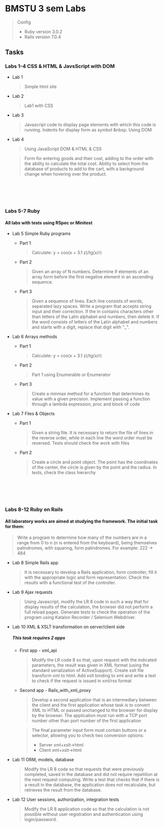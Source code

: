 # BMSTU 3 sem Labs 

> Config
> * Ruby version 3.0.2
> * Rails version 7.0.4

## Tasks
### Labs 1-4 CSS & HTML & JavsScript with DOM

* Lab 1
    > Simple html site

* Lab 2
    > Lab1 with CSS

* Lab 3
    > Javascript code to display page elements with which
this code is running. Indents for display form as
symbol &nbsp. Using DOM

* Lab 4
    > Using JavaScript DOM & HTML & CSS 
    
    > Form for entering goods and their cost, adding to the order with the ability to calculate the total cost. Ability to select from the database of products to add to the cart, with a background change when hovering over the product. 

<br><br/>
----------------------------------------------------------------
### Labs 5-7 Ruby
#### All labs with tests using RSpec or Minitest
* Lab 5 Simple Ruby programs
    * Part 1
        > Calculate: y = cos(x + 3.1 z)/tg(x/r)
    * Part 2
        > Given an array of N numbers. Determine if elements of an array form
before the first negative element in an ascending sequence.
    * Part 3
        > Given a sequence of lines. Each line consists of words, separated
lazy spaces. Write a program that accepts string input and
their correction. If the
in contains characters other than letters of the Latin alphabet and numbers, then
delete it. If the word consists of letters of the Latin alphabet and numbers and
starts with a digit, replace that digit with "_".

* Lab 6 Arrays methods

    * Part 1
        > Calculate: y = cos(x + 3.1 z)/tg(x/r)
    * Part 2
        > Part 1 using Enumerable or Enumerator
    * Part 3
        > Create a minmax method for a function that determines its value with a given precision. Implement passing a function through a lambda expression, proc and block of code

* Lab 7 Files & Objects
    * Part 1
        > Given a string file. It is necessary to return the file of lines in the reverse order, while in each line the word order must be reversed. Tests should check the work with files
    * Part 2
        > Create a circle and point object. The point has the coordinates of the center, the circle is given by the point and the radius. In tests, check the class hierarchy

<br><br/>
----------------------------------------------------------------
### Labs 8-12 Ruby on Rails
#### All laboratory works are aimed at studying the framework. The initial task for them:
> Write a program to determine how many of the numbers are in a range
from 0 to n (n is entered from the keyboard), being themselves palindromes, with
squaring, form palindromes. For example: 222 → 484 

* Lab 8 Simple Rails app
    > It is necessary to develop a Rails application, form
controller, fill it with the appropriate logic and form
representation. Check the results with a functional test of the controller.

* Lab 9 Ajax requests
    > Using Javascript, modify the LR 8 code in such a way that for
display results of the calculation, the browser did not perform a full reload
pages. Generate tests to check the operation of the program using Katalon
Recorder / Selenium Webdriver.

* Lab 10 XML & XSLT transformation on server/client side
    ##### This task requires 2 apps
    * First app - xml_api
        > Modify the LR code 8 so that, upon request with the indicated
parameters, the result was given in XML format (using the standard
serialization of ActiveSupport). Create xslt file transform xml to html. Add xslt binding to xml and write a test to check if the request is issued in xml/rss format

    * Second app - Rails_with_xml_proxy
        > Develop a second application that is an intermediary between the client and
the first application whose task is to convert XML to HTML
or passed unchanged to the browser for display by the browser.
The application must run with a TCP port number other than
port number of the first application

        > The final parameter input form must contain buttons or a selector,
    allowing you to check two conversion options:
        >* Server xml+xslt->html
        >* Client xml+xslt->html

* Lab 11 ORM, models, database
    > Modify the LR 8 code so that requests that were previously
completed, saved in the database and did not require repetition at the next request
computing. Write a test that checks that if there is a result in the database, the application does not recalculate, but retrieves the result from the database.

* Lab 12 User sessions, authorization, integration tests
    > Modify the LR 8 application code so that the calculation is
not possible without user registration and authentication using
login/password.
